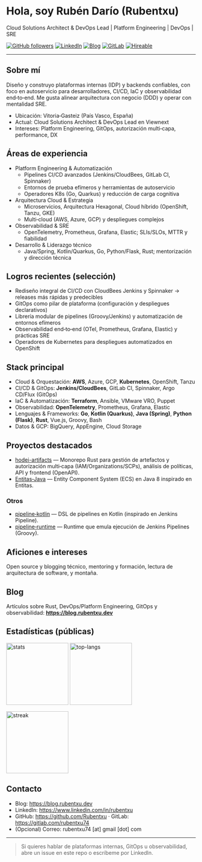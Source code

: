 # Hola, soy Rubén Darío (Rubentxu)

Cloud Solutions Architect & DevOps Lead | Platform Engineering | DevOps | SRE

[![GitHub followers](https://img.shields.io/github/followers/Rubentxu?style=flat&logo=github)](https://github.com/Rubentxu?tab=followers)
[![LinkedIn](https://img.shields.io/badge/LinkedIn-Ruben%20Dario-0a66c2?logo=linkedin)](https://www.linkedin.com/in/rubentxu)
[![Blog](https://img.shields.io/badge/Blog-rubentxu.dev-0F6CBD?logo=rss&logoColor=white)](https://blog.rubentxu.dev)
[![GitLab](https://img.shields.io/badge/GitLab-rubentxu74-FC6D26?logo=gitlab&logoColor=white)](https://gitlab.com/rubentxu74)
[![Hireable](https://img.shields.io/badge/Hireable-Yes-brightgreen)](#contacto)

---

## Sobre mí
Diseño y construyo plataformas internas (IDP) y backends confiables, con foco en autoservicio para desarrolladores, CI/CD, IaC y observabilidad end‑to‑end. Me gusta alinear arquitectura con negocio (DDD) y operar con mentalidad SRE.

- Ubicación: Vitoria‑Gasteiz (País Vasco, España)
- Actual: Cloud Solutions Architect & DevOps Lead en Viewnext
- Intereses: Platform Engineering, GitOps, autorización multi‑capa, performance, DX

## Áreas de experiencia
- Platform Engineering & Automatización
  - Pipelines CI/CD avanzados (Jenkins/CloudBees, GitLab CI, Spinnaker)
  - Entornos de prueba efímeros y herramientas de autoservicio
  - Operadores K8s (Go, Quarkus) y reducción de carga cognitiva
- Arquitectura Cloud & Estrategia
  - Microservicios, Arquitectura Hexagonal, Cloud híbrido (OpenShift, Tanzu, GKE)
  - Multi‑cloud (AWS, Azure, GCP) y despliegues complejos
- Observabilidad & SRE
  - OpenTelemetry, Prometheus, Grafana, Elastic; SLIs/SLOs, MTTR y fiabilidad
- Desarrollo & Liderazgo técnico
  - Java/Spring, Kotlin/Quarkus, Go, Python/Flask, Rust; mentorización y dirección técnica

## Logros recientes (selección)
- Rediseño integral de CI/CD con CloudBees Jenkins y Spinnaker → releases más rápidas y predecibles
- GitOps como pilar de plataforma (configuración y despliegues declarativos)
- Librería modular de pipelines (Groovy/Jenkins) y automatización de entornos efímeros
- Observabilidad end‑to‑end (OTel, Prometheus, Grafana, Elastic) y prácticas SRE
- Operadores de Kubernetes para despliegues automatizados en OpenShift

## Stack principal
- Cloud & Orquestación: **AWS**, Azure, GCP, **Kubernetes**, OpenShift, Tanzu
- CI/CD & GitOps: **Jenkins/CloudBees**, GitLab CI, Spinnaker, Argo CD/Flux (GitOps)
- IaC & Automatización: **Terraform**, Ansible, VMware VRO, Puppet
- Observabilidad: **OpenTelemetry**, Prometheus, Grafana, Elastic
- Lenguajes & Frameworks: **Go**, **Kotlin (Quarkus)**, **Java (Spring)**, **Python (Flask)**, **Rust**, Vue.js, Groovy, Bash
- Datos & GCP: BigQuery, AppEngine, Cloud Storage

## Proyectos destacados
- [hodei-artifacts](https://github.com/Rubentxu/hodei-artifacts) — Monorepo Rust para gestión de artefactos y autorización multi‑capa (IAM/Organizations/SCPs), análisis de políticas, API y frontend (OpenAPI).
- [Entitas‑Java](https://github.com/Rubentxu/Entitas-Java) — Entity Component System (ECS) en Java 8 inspirado en Entitas.

### Otros
- [pipeline‑kotlin](https://github.com/Rubentxu/pipeline-kotlin) — DSL de pipelines en Kotlin (inspirado en Jenkins Pipeline).
- [pipeline‑runtime](https://github.com/Rubentxu/pipeline-runtime) — Runtime que emula ejecución de Jenkins Pipelines (Groovy).

## Aficiones e intereses
Open source y blogging técnico, mentoring y formación, lectura de arquitectura de software, y montaña.

## Blog
Artículos sobre Rust, DevOps/Platform Engineering, GitOps y observabilidad: **https://blog.rubentxu.dev**

## Estadísticas (públicas)
<p>
  <img height="165" alt="stats" src="https://github-readme-stats.vercel.app/api?username=Rubentxu&show_icons=true&theme=tokyonight" />
  <img height="165" alt="top-langs" src="https://github-readme-stats.vercel.app/api/top-langs/?username=Rubentxu&layout=compact&theme=tokyonight" />
</p>
<p>
  <img height="165" alt="streak" src="https://streak-stats.demolab.com?user=Rubentxu&theme=tokyonight" />
</p>

## Contacto
- Blog: https://blog.rubentxu.dev
- LinkedIn: https://www.linkedin.com/in/rubentxu
- GitHub: https://github.com/Rubentxu · GitLab: https://gitlab.com/rubentxu74
- (Opcional) Correo: rubentxu74 [at] gmail [dot] com

---

> Si quieres hablar de plataformas internas, GitOps u observabilidad, abre un issue en este repo o escríbeme por LinkedIn.
